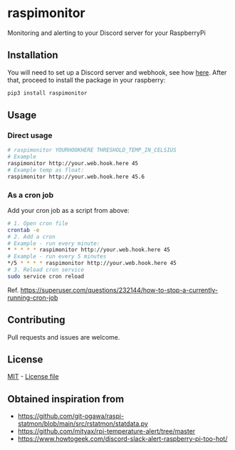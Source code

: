 # raspimonitor

Monitoring and alerting to your Discord server for your RaspberryPi

## Installation

You will need to set up a Discord server and webhook, see
how [here](https://support.discord.com/hc/en-us/articles/228383668-Intro-to-Webhooks).
After that, proceed to install the package in your raspberry:

```bash
pip3 install raspimonitor
```

## Usage

### Direct usage

```bash
# raspimonitor YOURHOOKHERE THRESHOLD_TEMP_IN_CELSIUS
# Example
raspimonitor http://your.web.hook.here 45
# Example temp as float:
raspimonitor http://your.web.hook.here 45.6
```

### As a cron job

Add your cron job as a script from above:

```bash
# 1. Open cron file
crontab -e
# 2. Add a cron
# Example - run every minute:
* * * * * raspimonitor http://your.web.hook.here 45
# Example - run every 5 minutes
*/5 * * * * raspimonitor http://your.web.hook.here 45
# 3. Reload cron service
sudo service cron reload
```

Ref. https://superuser.com/questions/232144/how-to-stop-a-currently-running-cron-job

## Contributing

Pull requests and issues are welcome.

## License

[MIT](https://choosealicense.com/licenses/mit/) - [License file](LICENSE)

## Obtained inspiration from

- https://github.com/git-ogawa/raspi-statmon/blob/main/src/rstatmon/statdata.py
- https://github.com/mityax/rpi-temperature-alert/tree/master
- https://www.howtogeek.com/discord-slack-alert-raspberry-pi-too-hot/
